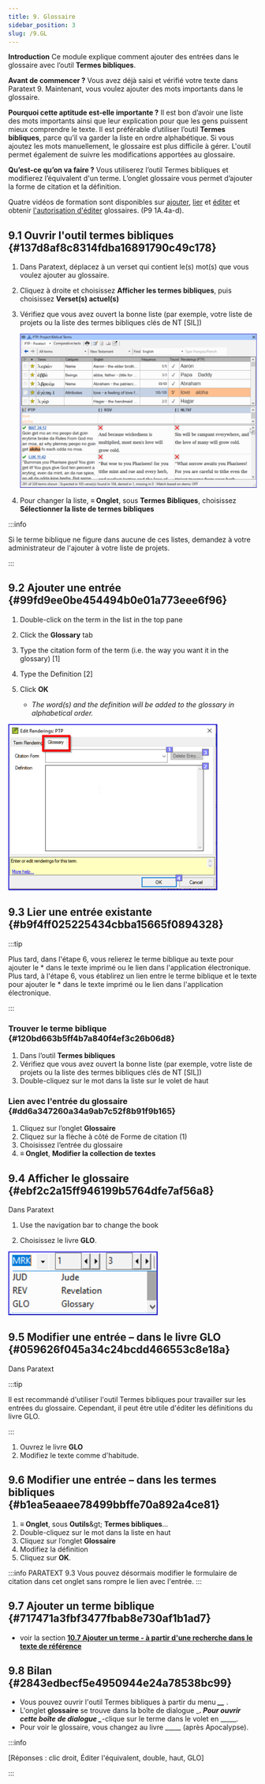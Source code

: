 ```yaml
---
title: 9. Glossaire
sidebar_position: 3
slug: /9.GL
---
```




**Introduction** Ce module explique comment ajouter des entrées dans le glossaire avec l’outil **Termes bibliques**.


**Avant de commencer ?** Vous avez déjà saisi et vérifié votre texte dans Paratext 9. Maintenant, vous voulez ajouter des mots importants dans le glossaire.


**Pourquoi cette aptitude est-elle importante ?** Il est bon d’avoir une liste des mots importants ainsi que leur explication pour que les gens puissent mieux comprendre le texte. Il est préférable d’utiliser l’outil **Termes bibliques**, parce qu’il va garder la liste en ordre alphabétique. Si vous ajoutez les mots manuellement, le glossaire est plus difficile à gérer. L'outil permet également de suivre les modifications apportées au glossaire.


**Qu’est-ce qu’on va faire ?** Vous utiliserez l’outil Termes bibliques et modifierez l’équivalent d'un terme. L’onglet glossaire vous permet d’ajouter la forme de citation et la définition.


Quatre vidéos de formation sont disponibles sur [ajouter](https://vimeo.com/manage/videos/451195974), [lier](https://vimeo.com/manage/videos/499553868) et [éditer](https://vimeo.com/manage/videos/503489533) et obtenir [l'autorisation d'éditer](https://vimeo.com/manage/videos/476293601) glossaires. (P9 1A.4a-d).


## 9.1 Ouvrir l'outil termes bibliques {#137d8af8c8314fdba16891790c49c178}

1. Dans Paratext, déplacez à un verset qui contient le(s) mot(s) que vous voulez ajouter au glossaire.
2. Cliquez à droite et choisissez **Afficher les termes bibliques**, puis choisissez **Verset(s) actuel(s)**
3. Vérifiez que vous avez ouvert la bonne liste (par exemple, votre liste de projets ou la liste des termes bibliques clés de NT [SIL])

    ![](./536721521.png)

4. Pour changer la liste, **≡ Onglet**, sous **Termes Bibliques**, choisissez **Sélectionner la liste de termes bibliques**

:::info

Si le terme biblique ne figure dans aucune de ces listes, demandez à votre administrateur de l'ajouter à votre liste de projets.

:::




## 9.2 Ajouter une entrée {#99fd9ee0be454494b0e01a773eee6f96}


<div class='notion-row'>
<div class='notion-column' style={{width: 'calc((100% - (min(32px, 4vw) * 1)) * 0.5)'}}>

1. Double-click on the term in the list in the top pane

2. Click the **Glossary** tab

3. Type the citation form of the term (i.e. the way you want it in the glossary) [1]

4. Type the Definition [2]

5. Click **OK**
    - _The word(s) and the definition will be added to the glossary in alphabetical order._

</div><div className='notion-spacer'></div>

<div class='notion-column' style={{width: 'calc((100% - (min(32px, 4vw) * 1)) * 0.5)'}}>


![](./1986832627.png)


</div><div className='notion-spacer'></div>
</div>

## 9.3 Lier une entrée existante {#b9f4ff025225434cbba15665f0894328}


:::tip

Plus tard, dans l'étape 6, vous relierez le terme biblique au texte pour ajouter le \* dans le texte imprimé ou le lien dans l'application électronique. Plus tard, à l'étape 6, vous établirez un lien entre le terme biblique et le texte pour ajouter le * dans le texte imprimé ou le lien dans l'application électronique.

:::




### Trouver le terme biblique {#120bd663b5ff4b7a840f4ef3c26b06d8}

1. Dans l’outil **Termes bibliques**
2. Vérifiez que vous avez ouvert la bonne liste (par exemple, votre liste de projets ou la liste des termes bibliques clés de NT [SIL])
3. Double-cliquez sur le mot dans la liste sur le volet de haut

### Lien avec l'entrée du glossaire {#dd6a347260a34a9ab7c52f8b91f9b165}

1. Cliquez sur l’onglet **Glossaire**
2. Cliquez sur la flèche à côté de Forme de citation (1)
3. Choisissez l’entrée du glossaire
4. **≡ Onglet**, **Modifier la collection de textes**  

## 9.4 Afficher le glossaire {#ebf2c2a15ff946199b5764dfe7af56a8}


Dans Paratext


<div class='notion-row'>
<div class='notion-column' style={{width: 'calc((100% - (min(32px, 4vw) * 1)) * 0.5)'}}>

1. Use the navigation bar to change the book

2. Choisissez le livre **GLO**.

</div><div className='notion-spacer'></div>

<div class='notion-column' style={{width: 'calc((100% - (min(32px, 4vw) * 1)) * 0.5)'}}>


![](./1353885956.png)


</div><div className='notion-spacer'></div>
</div>

## 9.5 Modifier une entrée – dans le livre GLO {#059626f045a34c24bcdd466553c8e18a}


Dans Paratext


:::tip

Il est recommandé d'utiliser l'outil Termes bibliques pour travailler sur les entrées du glossaire. Cependant, il peut être utile d'éditer les définitions du livre GLO.

:::



1. Ouvrez le livre **GLO**
2. Modifiez le texte comme d'habitude.

## 9.6 Modifier une entrée – dans les termes bibliques {#b1ea5eaaee78499bbffe70a892a4ce81}

1. **≡ Onglet**, sous **Outils**\&gt; **Termes bibliques**…
2. Double-cliquez sur le mot dans la liste en haut
3. Cliquez sur l’onglet **Glossaire**
4. Modifiez la définition
5. Cliquez sur **OK**.

:::info PARATEXT 9.3
Vous pouvez désormais modifier le formulaire de citation dans cet onglet sans rompre le lien avec l'entrée.
:::


## 9.7 Ajouter un terme biblique {#717471a3fbf3477fbab8e730af1b1ad7}

- voir la section [**10.7 Ajouter un terme - à partir d'une recherche dans le texte de référence**](/10.BT#f683ccf4cdcf45f09c516c09c78ab277)

## 9.8 Bilan {#2843edbecf5e4950944e24a78538bc99}

- Vous pouvez ouvrir l'outil Termes bibliques à partir du menu _**__**_ .
- L'onglet **glossaire** se trouve dans la boîte de dialogue \________. Pour ouvrir cette boîte de dialogue \________-clique sur le terme dans le volet en \_____.
- Pour voir le glossaire, vous changez au livre \____\_ (après Apocalypse).

:::info

[Réponses : clic droit, Éditer l'équivalent, double, haut, GLO]

:::



